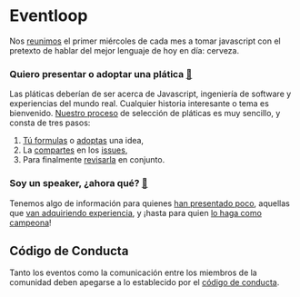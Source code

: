 # Eventloop

Nos [reunimos](http://meetup.com/eventloop) el primer miércoles de cada mes a tomar javascript con el pretexto de hablar del mejor lenguaje de hoy en día: cerveza.


### Quiero presentar o adoptar una plática [📖](https://github.com/eventloop/platicas/wiki#propuesta)

Las pláticas deberían de ser acerca de Javascript, ingeniería de software y experiencias del mundo real. Cualquier historia interesante o tema es bienvenido. [Nuestro proceso](https://github.com/eventloop/platicas/wiki#proceso) de selección de pláticas es muy sencillo, y consta de tres pasos:

1. [Tú formulas](https://github.com/eventloop/platicas/wiki#1-hola-idea) o [adoptas](https://github.com/eventloop/platicas/issues?q=is%3Aopen+is%3Aissue+label%3A%22se+busca+ponente%22) una idea,
2. La [compartes](https://github.com/eventloop/platicas/wiki#2-compartir) en los [issues](issues),
3. Para finalmente [revisarla](https://github.com/eventloop/platicas/wiki#3-revisar) en conjunto.

### Soy un speaker, ¿ahora qué? [📖](https://github.com/eventloop/platicas/wiki#charla)

Tenemos algo de información para quienes [han presentado poco](https://github.com/eventloop/platicas/wiki#v0.0.x), aquellas que [van adquiriendo experiencia](https://github.com/eventloop/platicas/wiki#v0.x.0), y ¡hasta para quien [lo haga como campeona](https://github.com/eventloop/platicas/wiki#vx.0.0)!

## Código de Conducta

Tanto los eventos como la comunicación entre los miembros de la comunidad deben apegarse a lo establecido por el [código de conducta](https://github.com/eventloop/codigo-de-conducta).
